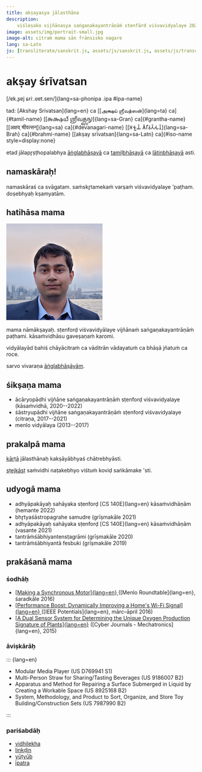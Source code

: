 ```yaml
---
title: akṣayasya jālasthāna
description:
    viśleṣako vijñānasya saṅgaṇakayantrāṇāṁ stenfārd viśvavidyalaye 2022
image: assets/img/portrait-small.jpg
image-alt: citraṁ mama sān frānsisko nagare
lang: sa-Latn
js: [transliterate/sanskrit.js, assets/js/sanskrit.js, assets/js/transcribe.js]
---
```


# akṣay śrīvatsan

[/ɐk.ʂɐj ɕriː.ʋɐt.sɐn/]{lang=sa-phonipa .ipa #ipa-name}

tad: [Akshay Srivatsan]{lang=en} ca [[அக்ஷய் ஶ்ரீவத்ஸன்]{lang=ta}
ca]{#tamil-name} [[𑌅𑌕𑍍𑌷𑌯𑍍 𑌶𑍍𑌰𑍀𑌵𑌤𑍍𑌸𑌨𑍍]{lang=sa-Gran} ca]{#grantha-name} [[अक्षय्
श्रीवत्सन्]{lang=sa} ca]{#devanagari-name} [[𑀅𑀓𑁆𑀱𑀬𑁆 𑀰𑁆𑀭𑀻𑀯𑀢𑁆𑀲𑀦𑁆]{lang=sa-Brah}
ca]{#brahmi-name} [[akṣay srīvatsan]{lang=sa-Latn} ca]{#iso-name
style=display:none}

etad jālapr̥ṣṭhopalabhya [āṅglabhāṣayā](index.html) ca [tamiḷbhāṣayā](tamil.html)
ca [lātinbhāṣayā](latin.html) asti.

## namaskāraḥ!

namaskāraś ca svāgatam. saṁskr̥tamekaṁ varṣaṁ viśvavidyalaye &apos;paṭham.  
doṣebhyaḥ kṣamyatām.

<div id="scripts" style="display:none">
<label for="script">**lipiṁ cino—**</label>
<select lang="sa-Latn" name="script" id="script" 
onchange="set_document_script(this.value)">
    <option value="iso">lātin</option>
    <option value="devanagari">devanāgarī</option>
    <option value="grantha">grantha</option>
    <option value="brahmi">brāhmī</option>
    <option value="tamil">tamiḻ</option>
    <option value="tamil-grantha">tamiḻ-grantha</option>
    <option value="ipa">sarvadeśīya</option>
</select>
</div>

<script>
document.getElementById("scripts").style.display = "block";

function set_document_script(type) {
    if (type == "iso")
        iso();
    else if (type == "devanagari")
        devanagari();
    else if (type == "grantha")
        grantha();
    else if (type == "brahmi")
        brahmi();
    else if (type == "tamil")
        tamil();
    else if (type == "tamil-grantha")
        tamil_grantha();
    else if (type == "ipa")
        ipa();
}
</script>

## hatihāsa mama

![citraṁ mama sān frānsisko nagare](assets/img/portrait-small.jpg)

mama nāmākṣayaḥ. sṭenforḍ viśvavidyālaye vijñānaṁ saṅgaṇakayantrāṇāṁ paṭhami.
kāsaṁvidhāsu gaveṣaṇaṁ karomi.

vidyālayād bahiś chāyācitraṁ ca vāditrān vādayatuṁ ca bhāṣā jñatuṁ ca roce.

sarvo vivaraṇa [āṅglabhāṣāyām](index.html).

## śikṣaṇa mama

-   ācāryopādhi vijñāne saṅgaṇakayantrāṇāṁ sṭenforḍ viśvavidyalaye (kāsaṁvidhā,
    2020--2022)
-   śāstryupādhi vijñāne saṅgaṇakayantrāṇāṁ sṭenforḍ viśvavidyalaye (citraṇa,
    2017--2021)
-   menlo vidyālaya (2013--2017)

## prakalpā mama

[kārṭā](https://carta.stanford.edu) jālasthānaḥ kakṣāyābhyaś chātrebhyāsti.

[sṭejkāsṭ](https://taps.stanford.edu/stagecast) saṁvidhi naṭakebhyo viśtuṁ koviḍ
saṅkāmake &apos;sti.

## udyogā mama

-   adhyāpakāyaḥ sahāyaka sṭenforḍ [CS 140E]{lang=en} kāsaṁvidhāṇām
    (hemante 2022)
-   bhr̥tyaśāstropagrahe samudre (grīṣmakāle 2021)
-   adhyāpakāyaḥ sahāyaka sṭenforḍ [CS 140E]{lang=en} kāsaṁvidhāṇām
    (vasante 2021)
-   tantrāṁśābhiyantensṭagrāmi (grīṣmakāle 2020)
-   tantrāṁśābhiyantā fesbuki (grīṣmakāle 2019)

## prakāśanā mama

### śodhāḥ

-   [[Making a Synchronous Motor]{lang=en} ](http://roundtable.menloschool.org/issue25/5_McNelly+Srivatsan_MS_Roundtable25_Fall_2016.pdf)
    ([Menlo Roundtable]{lang=en}, śaradkāle 2016)
-   [[Performance Boost: Dynamically Improving a Home&apos;s Wi-Fi Signal]{lang=en} ](http://ieeexplore.ieee.org/abstract/document/7425403/)
    ([IEEE Potentials]{lang=en}, mārc–āpril 2016)
-   [[A Dual Sensor System for Determining the Unique Oxygen Production Signature of Plants]{lang=en}](http://www.cyberjournals.com/Papers/2015/01.pdf)
    ([Cyber Journals - Mechatronics]{lang=en}, 2015)

### āviṣkārāḥ

::: {lang=en}

-   Modular Media Player (US D769941 S1)
-   Multi-Person Straw for Sharing/Tasting Beverages (US 9186007 B2)
-   Apparatus and Method for Repairing a Surface Submerged in Liquid by Creating
    a Workable Space (US 8925168 B2)
-   System, Methodology, and Product to Sort, Organize, and Store Toy
    Building/Construction Sets (US 7987990 B2)

:::

### pariśabdāḥ

-   [vidhilekha](https://github.com/Akshay-Srivatsan)
-   [linkḍin](https://www.linkedin.com/in/akshay-srivatsan/)
-   [yūṭyūb](https://www.youtube.com/channel/UCUrJQeVdrtJZ1GjCXz1aWXA)
-   [īpatra](mailto:srivatsan.akshay+website@gmail.com)

<script>
if (window.location.search) set_document_script(window.location.search.slice(1));
</script>
